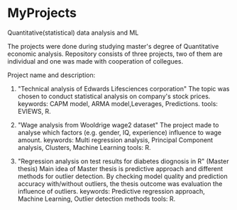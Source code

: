 # MyProjects
Quantitative(statistical) data analysis and ML

The projects were done during studying master's degree of Quantitative economic analysis.
Repository consists of three projects, two of them are individual and one was made with cooperation of collegues.

Project name and description:

1. "Technical analysis of Edwards Lifesciences corporation" 
The topic was chosen to conduct statistical analysis on company's stock prices.
keywords: CAPM model, ARMA model,Leverages, Predictions.
tools: EVIEWS, R.

2. "Wage analysis from Wooldrige wage2 dataset"
The project made to analyse which factors (e.g. gender, IQ, experience) influence to wage amount. 
keywords: Multi regression analysis, Principal Component analysis, Clusters, Machine Learning
tools: R.

3. "Regression analysis on test results for diabetes diognosis in R" (Master thesis)
Main idea of Master thesis is predictive approach and different methods for outlier detection. By checking model quality and prediction accuracy with/without outliers, the thesis outcome was evaluation the influence of outliers.
keywords: Predictive regression approach, Machine Learning, Outlier detection methods
tools: R.



